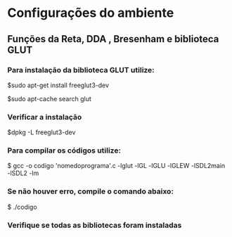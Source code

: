 # Configurações do ambiente

## Funções da Reta, DDA , Bresenham e biblioteca GLUT

### Para instalação da biblioteca GLUT utilize:

$sudo apt-get install freeglut3-dev

$sudo apt-cache search glut

### Verificar a instalação

$dpkg -L freeglut3-dev

### Para compilar os códigos utilize:

$ gcc -o  codigo 'nomedoprograma'.c -lglut -lGL -lGLU -lGLEW -lSDL2main -lSDL2 -lm

### Se não houver erro, compile o comando abaixo:

$ ./codigo

### Verifique se todas as bibliotecas foram instaladas
